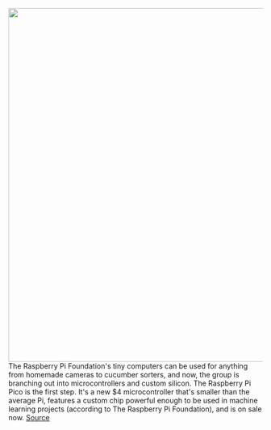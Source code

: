 <img src='https://cdn.vox-cdn.com/uploads/chorus_asset/file/11490453/a-01.0.png' width='700px' /><br/>
The Raspberry Pi Foundation's tiny computers can be used for anything from homemade cameras to cucumber sorters, and now, the group is branching out into microcontrollers and custom silicon. The Raspberry Pi Pico is the first step. It's a new $4 microcontroller that's smaller than the average Pi, features a custom chip powerful enough to be used in machine learning projects (according to The Raspberry Pi Foundation), and is on sale now.
<a href='https://www.theverge.com/circuitbreaker/2021/1/21/22242619/raspberry-pi-pico-microcontroller-tiny-computer-diy-projects'> Source <a/>